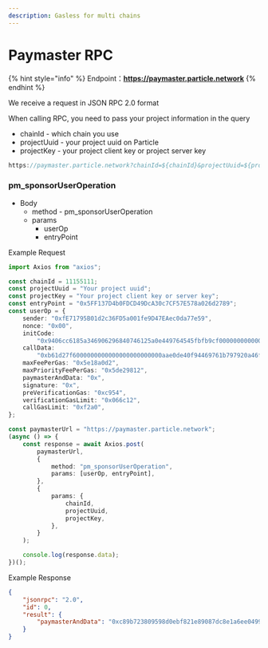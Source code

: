```yaml
---
description: Gasless for multi chains
---
```


# Paymaster RPC

{% hint style="info" %}
Endpoint：**https://paymaster.particle.network**
{% endhint %}

We receive a request in JSON RPC 2.0 format

When calling RPC, you need to pass your project information in the query

* chainId - which chain you use
* projectUuid - your project uuid on Particle
* projectKey - your project client key or project server key

```typescript
https://paymaster.particle.network?chainId=${chainId}&projectUuid=${projectUuid}&projectKey=${projectKey}
```

### pm\_sponsorUserOperation

* Body
  * method - pm\_sponsorUserOperation
  * params
    * userOp
    * entryPoint

Example Request

```typescript
import Axios from "axios";

const chainId = 11155111;
const projectUuid = "Your project uuid";
const projectKey = "Your project client key or server key";
const entryPoint = "0x5FF137D4b0FDCD49DcA30c7CF57E578a026d2789";
const userOp = {
    sender: "0xfE71795B01d2c36FD5a001fe9D47EAec0da77e59",
    nonce: "0x00",
    initCode:
        "0x9406cc6185a346906296840746125a0e449764545fbfb9cf0000000000000000000000009a8c05c7ac9acecc1185d5a624eb185e63dde9c20000000000000000000000000000000000000000000000000000000000000000",
    callData:
        "0xb61d27f6000000000000000000000000aae0de40f94469761b797920a46f223d0fffd013000000000000000000000000000000000000000000000000000000000000000000000000000000000000000000000000000000000000000000000000000000600000000000000000000000000000000000000000000000000000000000000000",
    maxFeePerGas: "0x5e18a0d2",
    maxPriorityFeePerGas: "0x5de29812",
    paymasterAndData: "0x",
    signature: "0x",
    preVerificationGas: "0xc954",
    verificationGasLimit: "0x066c12",
    callGasLimit: "0xf2a0",
};

const paymasterUrl = "https://paymaster.particle.network";
(async () => {
    const response = await Axios.post(
        paymasterUrl,
        {
            method: "pm_sponsorUserOperation",
            params: [userOp, entryPoint],
        },
        {
            params: {
                chainId,
                projectUuid,
                projectKey,
            },
        }
    );

    console.log(response.data);
})();
```

Example Response

```json
{
    "jsonrpc": "2.0",
    "id": 0,
    "result": {
        "paymasterAndData": "0xc89b723809598d0ebf821e89087dc8e1a6ee04990000000000000000000000000000000000000000000000000000000065520e4300000000000000000000000000000000000000000000000000000000000000002b065ddfec26c0771030d57fb7693548a5a564d5f14a5d91f28bc8512c64d23048727b4a6f91d8e8286bb989b87828f9be87b0d665ea63d6b3f66b068de7bf851c"
    }
}
```
